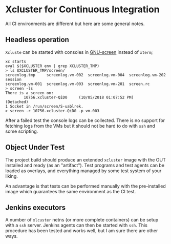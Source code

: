 # Xcluster for Continuous Integration

All CI environments are different but here are some general notes.


## Headless operation

`Xcluste` can be started with consoles in
[GNU-screen](https://www.gnu.org/software/screen/) instead of `xterm`;

```
xc starts
eval $($XCLUSTER env | grep XCLUSTER_TMP)
> ls $XCLUSTER_TMP/screen/
screenlog.tmp     screenlog.vm-002  screenlog.vm-004  screenlog.vm-202  session
screenlog.vm-001  screenlog.vm-003  screenlog.vm-201  screen.rc
> screen -ls
There is a screen on:
        10756.xcluster-QiD0     (10/05/2018 01:07:52 PM)        (Detached)
1 Socket in /run/screen/S-uablrek.
> screen -r 10756.xcluster-QiD0 -p vm-003
```

After a failed test the console logs can be collected. There is no
support for fetching logs from the VMs but it should not be hard to do
with `ssh` and some scripting.


## Object Under Test

The project build should produce an extended `xcluster` image with the
OUT installed and ready (as an "artifact"). Test programs and test
agents can be loaded as overlays, and everything managed by some test
system of your liking.

An advantage is that tests can be performed manually with the
pre-installed image which guarantees the same environment as the CI
test.


## Jenkins executors

A number of `xlcuster` netns (or more complete containers) can be
setup with a `ssh` server. Jenkins agents can then be started with
`ssh`. This procedure has been tested and works well, but I am sure
there are other ways.
